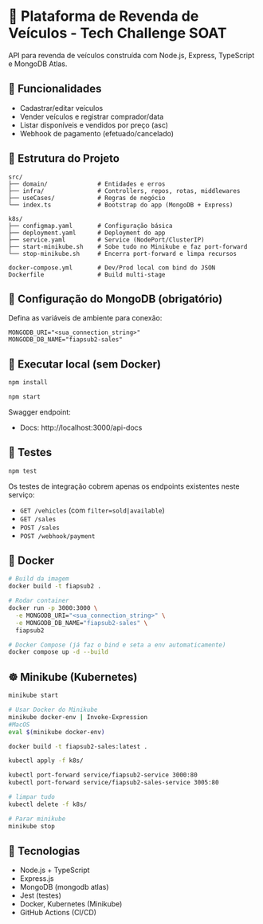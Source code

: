 # 🚗 Plataforma de Revenda de Veículos - Tech Challenge SOAT

API para revenda de veículos construída com Node.js, Express, TypeScript e MongoDB Atlas.

## 📌 Funcionalidades

- Cadastrar/editar veículos
- Vender veículos e registrar comprador/data
- Listar disponíveis e vendidos por preço (asc)
- Webhook de pagamento (efetuado/cancelado)

## 📁 Estrutura do Projeto

```
src/
├── domain/              # Entidades e erros
├── infra/               # Controllers, repos, rotas, middlewares
├── useCases/            # Regras de negócio
└── index.ts             # Bootstrap do app (MongoDB + Express)

k8s/
├── configmap.yaml       # Configuração básica
├── deployment.yaml      # Deployment do app
├── service.yaml         # Service (NodePort/ClusterIP)
├── start-minikube.sh    # Sobe tudo no Minikube e faz port-forward
└── stop-minikube.sh     # Encerra port-forward e limpa recursos

docker-compose.yml       # Dev/Prod local com bind do JSON
Dockerfile               # Build multi-stage
```

## 🔑 Configuração do MongoDB (obrigatório)

Defina as variáveis de ambiente para conexão:

```
MONGODB_URI="<sua_connection_string>"
MONGODB_DB_NAME="fiapsub2-sales"
```

## 🚀 Executar local (sem Docker)

```bash
npm install

npm start
```

Swagger endpoint:

- Docs: http://localhost:3000/api-docs

## 🧪 Testes

```bash
npm test
```

Os testes de integração cobrem apenas os endpoints existentes neste serviço:

- `GET /vehicles` (com `filter=sold|available`)
- `GET /sales`
- `POST /sales`
- `POST /webhook/payment`

## 🐳 Docker

```bash
# Build da imagem
docker build -t fiapsub2 .

# Rodar container
docker run -p 3000:3000 \
  -e MONGODB_URI="<sua_connection_string>" \
  -e MONGODB_DB_NAME="fiapsub2-sales" \
  fiapsub2

# Docker Compose (já faz o bind e seta a env automaticamente)
docker compose up -d --build
```

## ☸️ Minikube (Kubernetes)

```bash
minikube start

# Usar Docker do Minikube
minikube docker-env | Invoke-Expression
#MacOS
eval $(minikube docker-env)

docker build -t fiapsub2-sales:latest .

kubectl apply -f k8s/

kubectl port-forward service/fiapsub2-service 3000:80
kubectl port-forward service/fiapsub2-sales-service 3005:80

# limpar tudo
kubectl delete -f k8s/

# Parar minikube
minikube stop
```

## 🔧 Tecnologias

- Node.js + TypeScript
- Express.js
- MongoDB (mongodb atlas)
- Jest (testes)
- Docker, Kubernetes (Minikube)
- GitHub Actions (CI/CD)
